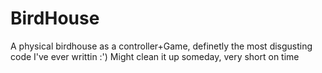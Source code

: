 # BirdHouse
A physical birdhouse as a controller+Game, definetly the most disgusting code I've ever writtin :')
Might clean it up someday, very short on time
